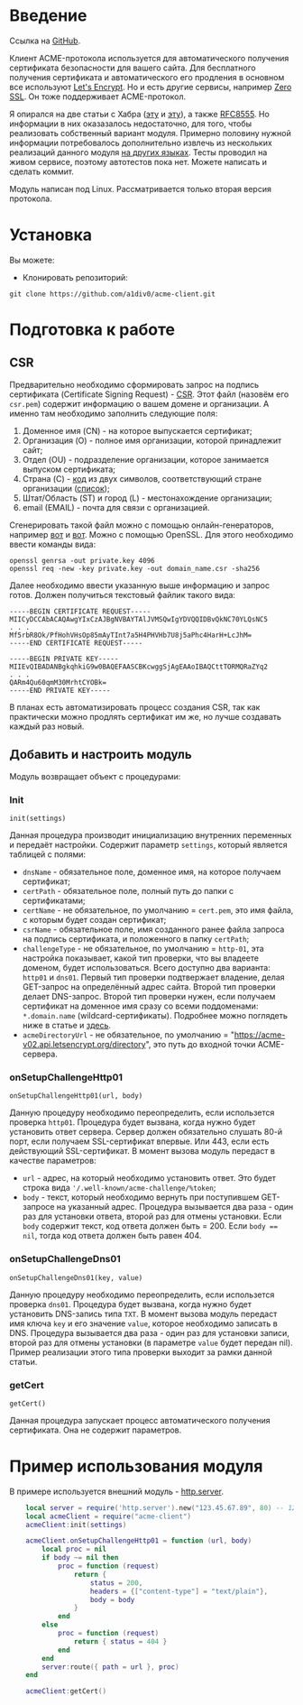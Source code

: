# Введение
Ссылка на [GitHub](https://github.com/a1div0/acme-client "GitHub").

Клиент ACME-протокола используется для автоматического получения сертификата безопасности для вашего сайта. Для бесплатного получения сертификата и автоматического его продления в основном все используют [Let's Encrypt](https://letsencrypt.org/ "Let's Encrypt"). Но и есть другие сервисы, например [Zero SSL](https://zerossl.com/ "Zero SSL"). Он тоже поддерживает ACME-протокол.

Я опирался на две статьи с Хабра ([эту](https://habr.com/ru/company/ispsystem/blog/354420/ "эту") и [эту](https://habr.com/ru/company/ispsystem/blog/413429/ "эту")), а также [RFC8555](https://datatracker.ietf.org/doc/html/rfc8555 "RFC8555"). Но информации в них оказазалось недостаточно, для того, чтобы реализовать собственный вариант модуля. Примерно половину нужной информации потребовалось дополнительно извлечь из нескольких реализаций данного модуля [на других языках](https://letsencrypt.org/ru/docs/client-options/ "на других языках"). Тесты проводил на живом сервисе, поэтому автотестов пока нет. Можете написать и сделать коммит.

Модуль написан под Linux. Рассматривается только вторая версия протокола.

# Установка
Вы можете:
* Клонировать репозиторий:
```shell
git clone https://github.com/a1div0/acme-client.git
```

# Подготовка к работе
## CSR
Предварительно необходимо сформировать запрос на подпись сертификата (Certificate Signing Request) - [CSR](https://en.wikipedia.org/wiki/Certificate_signing_request "CSR"). Этот файл (назовём его `csr.pem`) содержит информацию о вашем домене и организации. А именно там необходимо заполнить следующие поля:
1. Доменное имя (CN) - на которое выпускается сертификат;
2. Организация (O) - полное имя организации, которой принадлежит сайт;
3. Отдел (OU) - подразделение организации, которое занимается выпуском сертификата;
4. Страна (C) - [код](https://ru.wikipedia.org/wiki/ISO_3166-1_alpha-2 "ISO 3166-1 alpha-2") из двух символов, соответствующий стране организации ([список](https://ru.wikipedia.org/wiki/ISO_3166-2 "ISO 3166-2"));
5. Штат/Область (ST) и город (L) - местонахождение организации;
6. email (EMAIL) - почта для связи с организацией.

Сгенерировать такой файл можно с помощью онлайн-генераторов, например [вот](https://csrgenerator.com/ "CSR Generator") и [вот](https://www.reg.ru/ssl-certificate/generate_key_and_csr "Создание запроса на сертификат"). Можно с помощью OpenSSL. Для этого необходимо ввести команды вида:
```
openssl genrsa -out private.key 4096
openssl req -new -key private.key -out domain_name.csr -sha256
```
Далее необходимо ввести указанную выше информацию и запрос готов. Должен получиться текстовый файлик такого вида:
```
-----BEGIN CERTIFICATE REQUEST-----
MIICyDCCAbACAQAwgYIxCzAJBgNVBAYTAlJVMSQwIgYDVQQIDBvQkNC70YLQsNC5
. . .
Mf5rbR8Ok/PfHohVHsOp85mAyTInt7a5H4PHVHb7U8j5aPhc4HarH+LcJhM=
-----END CERTIFICATE REQUEST-----

-----BEGIN PRIVATE KEY-----
MIIEvQIBADANBgkqhkiG9w0BAQEFAASCBKcwggSjAgEAAoIBAQCttTORMQRaZYq2
. . .
QARm4Qu60qmM30MrhtCYOBk=
-----END PRIVATE KEY-----
```

В планах есть автоматизировать процесс создания CSR, так как практически можно продлять сертификат им же, но лучше создавать каждый раз новый.

## Добавить и настроить модуль
Модуль возвращает объект с процедурами:

### Init
```
init(settings)
```
Данная процедура производит инициализацию внутренних переменных и передаёт настройки. Содержит параметр `settings`, который является таблицей с полями:
* `dnsName` - обязательное поле, доменное имя, на которое получаем сертификат;
* `certPath` - обязательное поле, полный путь до папки с сертификатами;
* `certName` - не обязательное, по умолчанию = `cert.pem`, это имя файла, с которым будет создан сертификат;
* `csrName` - обязательное поле, имя созданного ранее файла запроса на подпись сертификата, и положенного в папку `certPath`;
* `challengeType` - не обязательное, по умолчанию = `http-01`, эта настройка показывает, какой тип проверки, что вы владеете доменом, будет использоваться. Всего доступно два варианта: `http01` и `dns01`. Первый тип проверки подтвержает владение, делая GET-запрос на определённый адрес сайта. Второй тип проверки делает DNS-запрос. Второй тип проверки нужен, если получаем сертификат на доменное имя сразу со всеми поддоменами: `*.domain.name` (wildcard-сертификаты). Подробнее можно поглядеть ниже в статье и [здесь](https://letsencrypt.org/ru/docs/challenge-types/ "здесь").
* `acmeDirectoryUrl` - не обязательное, по умолчанию = "https://acme-v02.api.letsencrypt.org/directory", это путь до входной точки ACME-сервера.

### onSetupChallengeHttp01
```
onSetupChallengeHttp01(url, body)
```
Данную процедуру необходимо переопределить, если использется проверка `http01`. Процедура будет вызвана, когда нужно будет установить ответ сервера. Сервер должен обязательно слушать 80-й порт, если получаем SSL-сертификат впервые. Или 443, если есть действующий SSL-сертификат. В момент вызова модуль передаст в качестве параметров:
* `url` - адрес, на который необходимо установить ответ. Это будет строка вида `'/.well-known/acme-challenge/%token`;
* `body` - текст, который необходимо вернуть при поступившем GET-запросе на указанный адрес.
  Процедура вызывается два раза - один раз для установки ответа, второй раз для отмены установки. Если `body` содержит текст, код ответа должен быть = 200. Если `body == nil`, тогда код ответа должен быть равен 404.

### onSetupChallengeDns01
```
onSetupChallengeDns01(key, value)
```
Данную процедуру необходимо переопределить, если использется проверка `dns01`. Процедура будет вызвана, когда нужно будет установить DNS-запись типа `TXT`. В момент вызова модуль передаст имя ключа `key` и его значение `value`, которое необходимо записать в DNS.
Процедура вызывается два раза - один раз для установки записи, второй раз для отмены установки (в параметре `value` будет передан nil).
Пример реализации этого типа проверки выходит за рамки данной статьи.

### getCert
```
getCert()
```
Данная процедура запускает процесс автоматического получения сертификата. Она не содержит параметров.

# Пример использования модуля
В примере используется внешний модуль - [http.server](https://github.com/tarantool/http "http.server").
``` lua
    local server = require('http.server').new("123.45.67.89", 80) -- 123.45.67.89 - внутренний ip сервера, 80 - номер прослушиваемого порта
    local acmeClient = require("acme-client")
    acmeClient:init(settings)

    acmeClient.onSetupChallengeHttp01 = function (url, body)
        local proc = nil
        if body ~= nil then
            proc = function (request)
                return {
                    status = 200,
					headers = {["content-type"] = "text/plain"},
                    body = body
                }
            end
        else
            proc = function (request)
                return { status = 404 }
            end
        end
        server:route({ path = url }, proc)
    end

    acmeClient:getCert()
```